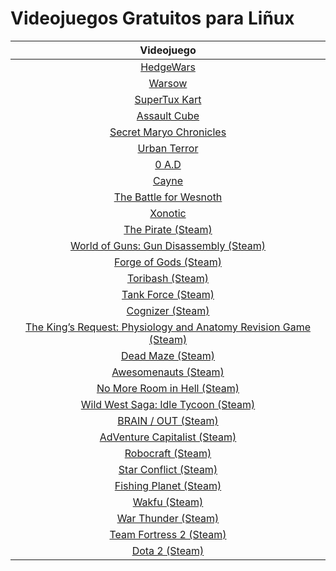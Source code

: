 Videojuegos Gratuitos para Liñux
=============================

|Videojuego|
|:----------:|
|[HedgeWars](https://www.hedgewars.org/)|
|[Warsow](https://warsow.net/)|
|[SuperTux Kart](https://supertuxkart.net/Main_Page)|
|[Assault Cube](https://assault.cubers.net/)|
|[Secret Maryo Chronicles](http://www.secretmaryo.org/)|
|[Urban Terror](https://www.urbanterror.info/home/)|
|[0 A.D](https://play0ad.com/)|
|[Cayne](https://www.gog.com/game/cayne)|
|[The Battle for Wesnoth](https://wesnoth.org/)|
|[Xonotic](http://www.xonotic.org/)|
|[The Pirate (Steam)](https://store.steampowered.com/app/512470/?snr=1_5_9__205)|
|[World of Guns: Gun Disassembly (Steam)](https://store.steampowered.com/app/262410/World_of_Guns_Gun_Disassembly/)|
|[Forge of Gods (Steam)](https://store.steampowered.com/app/461910/Forge_of_Gods_RPG/)|
|[Toribash (Steam)](https://store.steampowered.com/app/248570/Toribash/)|
|[Tank Force (Steam)](https://store.steampowered.com/app/604500/Tank_Force/)|
|[Cognizer (Steam)](https://store.steampowered.com/app/711690/Cognizer/)|
|[The King’s Request: Physiology and Anatomy Revision Game (Steam)](https://store.steampowered.com/app/873230/The_Kings_Request_Physiology_and_Anatomy_Revision_Game/)|
|[Dead Maze (Steam)](https://store.steampowered.com/app/667890/Dead_Maze/)|
|[Awesomenauts (Steam)](https://store.steampowered.com/app/204300/Awesomenauts__the_2D_moba/)|
|[No More Room in Hell (Steam)](https://store.steampowered.com/app/224260/No_More_Room_in_Hell/)|
|[Wild West Saga: Idle Tycoon (Steam)](https://store.steampowered.com/app/842150/Wild_West_Saga_Idle_Tycoon/)|
|[BRAIN / OUT (Steam)](https://store.steampowered.com/app/578310/BRAIN__OUT/)|
|[AdVenture Capitalist (Steam)](https://store.steampowered.com/app/346900/AdVenture_Capitalist/)|
|[Robocraft (Steam)](https://store.steampowered.com/app/301520/Robocraft/)|
|[Star Conflict (Steam)](https://store.steampowered.com/app/212070/Star_Conflict/)|
|[Fishing Planet (Steam)](https://store.steampowered.com/app/380600/Fishing_Planet/)|
|[Wakfu (Steam)](https://store.steampowered.com/app/215080/WAKFU/)|
|[War Thunder (Steam)](https://store.steampowered.com/app/236390/War_Thunder/)|
|[Team Fortress 2 (Steam)](https://store.steampowered.com/app/440/Team_Fortress_2/)|
|[Dota 2 (Steam)](https://store.steampowered.com/app/570/Dota_2/)|
